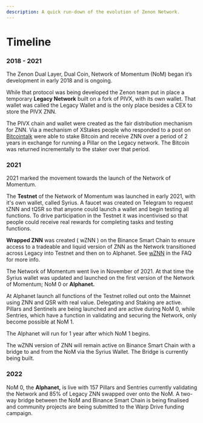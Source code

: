 ```yaml
---
description: A quick run-down of the evolution of Zenon Network.
---
```


# Timeline

### 2018 - 2021

The Zenon Dual Layer, Dual Coin, Network of Momentum (NoM) began it’s development in early 2018 and is ongoing.

While that protocol was being developed the Zenon team put in place a temporary **Legacy Network** built on a fork of PIVX, with its own wallet. That wallet was called the Legacy Wallet and is the only place besides a CEX to store the PIVX ZNN.

The PIVX chain and wallet were created as the fair distribution mechanism for ZNN. Via a mechanism of XStakes people who responded to a post on [Bitcointalk](https://bitcointalk.org/index.php?topic=4281633.0) were able to stake Bitcoin and receive ZNN over a period of 2 years in exchange for running a Pillar on the Legacy network. The Bitcoin was returned incrementally to the staker over that period.

### 2021

2021 marked the movement towards the launch of the Network of Momentum.

The **Testnet** of the Network of Momentum was launched in early 2021, with it's own wallet, called Syrius. A faucet was created on Telegram to request tZNN and tQSR so that anyone could launch a wallet and begin testing all functions. To drive participation in the Testnet it was incentivised so that people could receive real rewards for completing tasks and testing functions.

**Wrapped ZNN** was created ( wZNN ) on the Binance Smart Chain to ensure access to a tradeable and liquid version of ZNN as the Network transitioned across Legacy into Testnet and then on to Alphanet. See [wZNN](faq.md#wznn-wrapped-znn) in the FAQ for more info.

The Network of Momentum went live in November of 2021. At that time the Syrius wallet was updated and launched on the first version of the Network of Momentum; NoM 0 or **Alphanet.**

At Alphanet launch all functions of the Testnet rolled out onto the Mainnet using ZNN and QSR with real value. Delegating and Staking are active. Pillars and Sentinels are being launched and are active during NoM 0, while Sentries, which have a function in validating and securing the Network, only become possible at NoM 1.&#x20;

The Alphanet will run for 1 year after which NoM 1 begins.

The wZNN version of ZNN will remain active on Binance Smart Chain with a bridge to and from the NoM via the Syrius Wallet. The Bridge is currently being built.

### 2022

NoM 0, the **Alphanet,** is live with 157 Pillars and Sentries currently validating the Network and 85% of Legacy ZNN swapped over onto the NoM. A two-way bridge between the NoM and Binance Smart Chain is being finalised and community projects are being submitted to the Warp Drive funding campaign.
